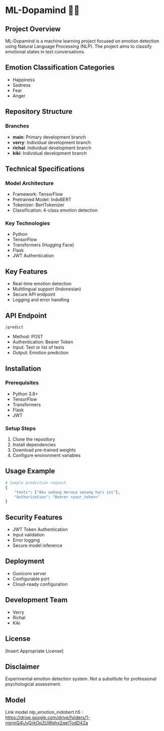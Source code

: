 # ML-Dopamind 🧠💬

## Project Overview
ML-Dopamind is a machine learning project focused on emotion detection using Natural Language Processing (NLP). The project aims to classify emotional states in text conversations.

## Emotion Classification Categories
- Happiness
- Sadness
- Fear
- Anger

## Repository Structure
### Branches
* **main**: Primary development branch
* **verry**: Individual development branch
* **richal**: Individual development branch
* **kiki**: Individual development branch

## Technical Specifications
### Model Architecture
- Framework: TensorFlow
- Pretrained Model: IndoBERT
- Tokenizer: BertTokenizer
- Classification: 4-class emotion detection

### Key Technologies
- Python
- TensorFlow
- Transformers (Hugging Face)
- Flask
- JWT Authentication

## Key Features
- Real-time emotion detection
- Multilingual support (Indonesian)
- Secure API endpoint
- Logging and error handling

## API Endpoint
`/predict` 
- Method: POST
- Authentication: Bearer Token
- Input: Text or list of texts
- Output: Emotion prediction

## Installation

### Prerequisites
- Python 3.8+
- TensorFlow
- Transformers
- Flask
- JWT

### Setup Steps
1. Clone the repository
2. Install dependencies
3. Download pre-trained weights
4. Configure environment variables

## Usage Example
```python
# Sample prediction request
{
    "texts": ["Aku sedang merasa senang hari ini"],
    "Authorization": "Bearer <your_token>"
}
```

## Security Features
- JWT Token Authentication
- Input validation
- Error logging
- Secure model inference

## Deployment
- Gunicorn server
- Configurable port
- Cloud-ready configuration

## Development Team
- Verry
- Richal
- Kiki

## License
[Insert Appropriate License]

## Disclaimer
Experimental emotion detection system. Not a substitute for professional psychological assessment.

## Model

Link model nlp_emotion_indobert.h5 : https://drive.google.com/drive/folders/1-ngrmQ4lJyGrkOp2UWqhx2qeITodD4Za
